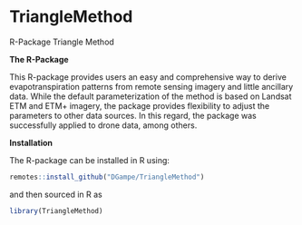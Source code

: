# TriangleMethod
R-Package Triangle Method


**The R-Package**

This R-package provides users an easy and comprehensive way to derive evapotranspiration patterns from remote sensing imagery and little ancillary data. While the default parameterization of the method is based on Landsat ETM and ETM+ imagery, the package provides flexibility to adjust the parameters to other data sources. In this regard, the package was successfully applied to drone data, among others.



**Installation**

The R-package can be installed in R using:
```r
remotes::install_github("DGampe/TriangleMethod")
````
and then sourced in R as
```r
library(TriangleMethod)
````

